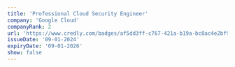 ```yaml
---
title: 'Professional Cloud Security Engineer'
company: 'Google Cloud'
companyRank: 2
url: 'https://www.credly.com/badges/af5dd3ff-c767-421a-b19a-bc0ac4e2bf96/'
issueDate: '09-01-2024'
expiryDate: '09-01-2026'
show: false
---
```

